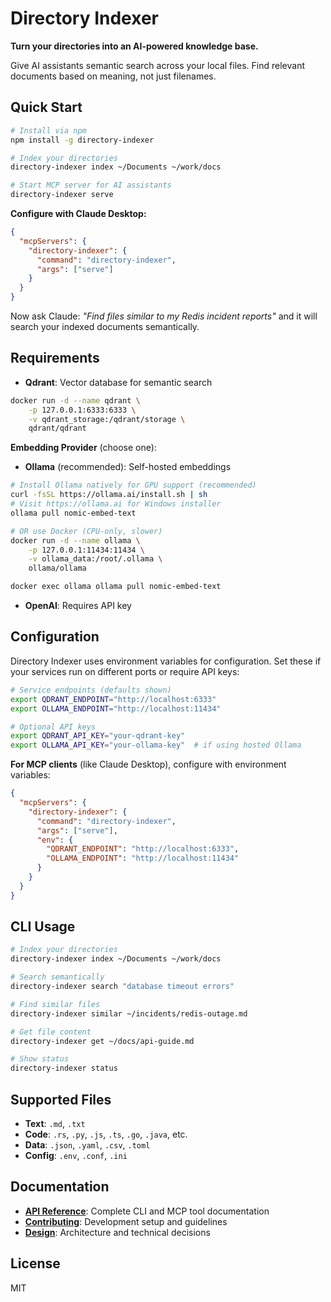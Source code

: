 # Directory Indexer

**Turn your directories into an AI-powered knowledge base.**

Give AI assistants semantic search across your local files. Find relevant documents based on meaning, not just filenames.

## Quick Start

```bash
# Install via npm
npm install -g directory-indexer

# Index your directories
directory-indexer index ~/Documents ~/work/docs

# Start MCP server for AI assistants
directory-indexer serve
```

**Configure with Claude Desktop:**

```json
{
  "mcpServers": {
    "directory-indexer": {
      "command": "directory-indexer",
      "args": ["serve"]
    }
  }
}
```

Now ask Claude: _"Find files similar to my Redis incident reports"_ and it will search your indexed documents semantically.

## Requirements

- **Qdrant**: Vector database for semantic search

```bash
docker run -d --name qdrant \
    -p 127.0.0.1:6333:6333 \
    -v qdrant_storage:/qdrant/storage \
    qdrant/qdrant
```

**Embedding Provider** (choose one):

- **Ollama** (recommended): Self-hosted embeddings

```bash
# Install Ollama natively for GPU support (recommended)
curl -fsSL https://ollama.ai/install.sh | sh
# Visit https://ollama.ai for Windows installer
ollama pull nomic-embed-text

# OR use Docker (CPU-only, slower)
docker run -d --name ollama \
    -p 127.0.0.1:11434:11434 \
    -v ollama_data:/root/.ollama \
    ollama/ollama

docker exec ollama ollama pull nomic-embed-text
```

- **OpenAI**: Requires API key

## Configuration

Directory Indexer uses environment variables for configuration. Set these if your services run on different ports or require API keys:

```bash
# Service endpoints (defaults shown)
export QDRANT_ENDPOINT="http://localhost:6333"
export OLLAMA_ENDPOINT="http://localhost:11434"

# Optional API keys
export QDRANT_API_KEY="your-qdrant-key"
export OLLAMA_API_KEY="your-ollama-key"  # if using hosted Ollama
```

**For MCP clients** (like Claude Desktop), configure with environment variables:

```json
{
  "mcpServers": {
    "directory-indexer": {
      "command": "directory-indexer",
      "args": ["serve"],
      "env": {
        "QDRANT_ENDPOINT": "http://localhost:6333",
        "OLLAMA_ENDPOINT": "http://localhost:11434"
      }
    }
  }
}
```

## CLI Usage

```bash
# Index your directories
directory-indexer index ~/Documents ~/work/docs

# Search semantically
directory-indexer search "database timeout errors"

# Find similar files
directory-indexer similar ~/incidents/redis-outage.md

# Get file content
directory-indexer get ~/docs/api-guide.md

# Show status
directory-indexer status
```

## Supported Files

- **Text**: `.md`, `.txt`
- **Code**: `.rs`, `.py`, `.js`, `.ts`, `.go`, `.java`, etc.
- **Data**: `.json`, `.yaml`, `.csv`, `.toml`
- **Config**: `.env`, `.conf`, `.ini`

## Documentation

- **[API Reference](docs/designs/API.md)**: Complete CLI and MCP tool documentation
- **[Contributing](docs/CONTRIBUTING.md)**: Development setup and guidelines
- **[Design](docs/design.md)**: Architecture and technical decisions

## License

MIT
